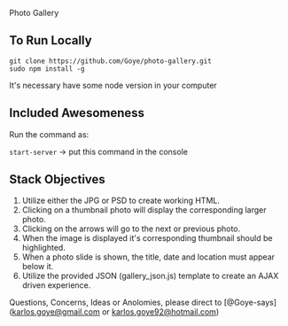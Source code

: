 Photo Gallery

## To Run Locally

````
git clone https://github.com/Goye/photo-gallery.git
sudo npm install -g
````

It's necessary have some node version in your computer

## Included Awesomeness

Run the command as:

`start-server` -> put this command in the console

## Stack Objectives

1. Utilize either the JPG or PSD to create working HTML.
2. Clicking on a thumbnail photo will display the corresponding larger photo.
3. Clicking on the arrows will go to the next or previous photo. 
4. When the image is displayed it's corresponding thumbnail should be highlighted.
5. When a photo slide is shown, the title, date and location must appear below it.  
6. Utilize the provided JSON (gallery_json.js) template to create an AJAX driven experience.

Questions, Concerns, Ideas or Anolomies, please direct to [@Goye-says](karlos.goye@gmail.com or karlos.goye92@hotmail.com)